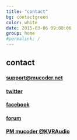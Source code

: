 ```yaml
---
title: "contact"
bg: contactgreen
color: white
date: 2015-03-06 09:00:06
group: home
#permalink: /
---
```


## contact

#### <i class="fa fa-envelope-o fa-fw"></i> [support@mucoder.net](mailto:support@mucoder.net)

#### <i class="fa fa-twitter fa-fw"></i> [twitter](https://twitter.com/mucoder)

#### <i class="fa fa-facebook fa-fw"></i> [facebook](https://www.facebook.com/mucoder)

#### <i class="fa fa-none fa-fw"></i> [forum](http://www.kvraudio.com/forum/viewforum.php?f=163)

#### <i class="fa fa-none fa-fw"></i> [PM mucoder @KVRAudio](http://www.kvraudio.com)

